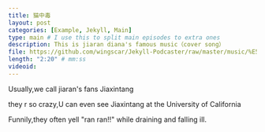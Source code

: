```yaml
---
title: 猫中毒
layout: post
categories: [Example, Jekyll, Main]
type: main # I use this to split main episodes to extra ones
description: This is jiaran diana's famous music（cover song）
file: https://github.com/wingscar/Jekyll-Podcaster/raw/master/music/%E5%98%89%E7%84%B6Diana%20%E7%8C%AB%E4%B8%AD%E6%AF%92%E3%80%90A-soul%E3%80%91%20(128%20%20kbps)%20(shabakngy.com).mp3 #Link to your .mp3 file
length: "2:20" # mm:ss
videoid: 
---
```


Usually,we call jiaran's fans Jiaxintang  

they r so crazy,U can even see Jiaxintang at the University of California 

Funnily,they often yell "ran ran!!" while draining and falling ill.
